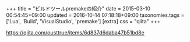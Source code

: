 +++
title = "ビルドツールpremakeの紹介"
date = 2015-03-10 00:54:45+09:00
updated = 2016-10-14 07:18:18+09:00
taxonomies.tags = ['Lua', 'Build', 'VisualStudio', 'premake']
[extra]
css = "qiita"
+++

<https://qiita.com/ousttrue/items/6d837d6daba47b51bd8e>



